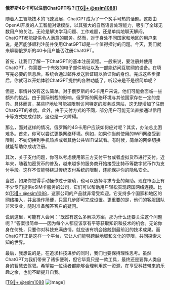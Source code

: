 **俄罗斯4G卡可以注册ChatGPT吗？[[TG💪+ @esim1088](https://t.me/s/esim1088)]**

随着人工智能技术的飞速发展，ChatGPT成为了一个炙手可热的话题。这款由OpenAI开发的人工智能对话模型，以其强大的自然语言处理能力，吸引了全球无数用户的关注。无论是解决学习问题、工作难题，还是单纯地聊天解闷，ChatGPT都能提供令人满意的服务。然而，对于身处不同国家和地区的用户来说，是否能够顺利注册并使用ChatGPT却是一个值得探讨的问题。今天，我们就来聊聊俄罗斯的4G卡用户能否注册ChatGPT。

首先，让我们了解一下ChatGPT的基本注册流程。一般来说，要注册并使用ChatGPT，你需要一个有效的电子邮件地址以及一部能访问互联网的设备。在填写完必要的信息后，系统会通过邮件发送验证码以验证你的身份。完成这些步骤后，你就可以开始体验ChatGPT提供的各种功能了。听起来是不是很简单呢？

但是，事情并没有这么简单。对于俄罗斯的4G卡用户来说，他们可能会面临一些额外的挑战。由于国际制裁的影响，俄罗斯的网络环境与其他国家存在一定的差异。具体而言，某些IP地址可能被限制访问特定的服务或网站，这无疑增加了注册ChatGPT的难度。此外，由于支付方式的不同，部分用户可能无法直接通过信用卡等方式完成付款，这也是一大障碍。

那么，面对这样的情况，俄罗斯的4G卡用户应该如何应对呢？其实，办法总比困难多。首先，你可以尝试更换网络环境。例如，如果你当前使用的WiFi网络受到限制，不妨切换到手机热点或者其他公共WiFi试试看。有时候，简单的网络切换就能帮助你成功注册。

其次，关于支付问题，你可以考虑使用第三方支付平台或者虚拟货币进行支付。近年来，随着加密货币的普及，越来越多的服务商开始接受比特币等数字货币作为支付手段。这样不仅能够绕过传统支付系统的限制，还能保护你的隐私安全。

当然，如果你觉得手动操作过于繁琐，也可以选择寻求专业的帮助。现在市面上有不少专门提供eSIM卡服务的公司，它们可以帮助用户轻松实现跨国网络连接。比如[TG💪+ @esim1088](https://t.me/s/esim1088)，这家公司的产品就非常受欢迎。它支持多个国家和地区的网络接入，并且操作简便，只需几步即可完成设置。更重要的是，他们的客服团队非常专业，随时准备解答客户的疑问。

说到这里，可能有人会问：“既然有这么多解决方案，那为什么还要关注这个问题呢？”答案很简单——因为每个人都应该享有平等获取知识和技术的机会。无论你身在何处，只要你对科技充满热情，就应该有机会接触到最前沿的技术成果。而ChatGPT正是这样一个平台，它让人们能够跨越地域和文化的界限，共同探索未知的世界。

最后，我想说的是，在追求科技进步的同时，我们也要保持理性思考。虽然ChatGPT为我们带来了诸多便利，但它毕竟只是一款工具，最终还是要靠人类自身的智慧去驾驭。希望每一位读者都能够合理利用这一资源，在享受科技带来的乐趣之余，也能不断提升自我。

[[TG💪+ @esim1088](https://t.me/s/esim1088) ![Image](https://i.postimg.cc/4NQfJmqS/Snipaste-2025-05-13-00-14-12.png)]